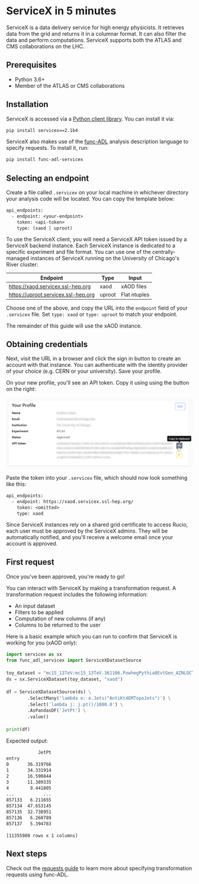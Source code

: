 # ServiceX in 5 minutes

ServiceX is a data delivery service for high energy physicists.
It retrieves data from the grid and returns it in a columnar format.
It can also filter the data and perform computations.
ServiceX supports both the ATLAS and CMS collaborations on the LHC.

## Prerequisites
- Python 3.6+
- Member of the ATLAS or CMS collaborations

## Installation

ServiceX is accessed via a [Python client library](https://pypi.org/project/servicex/).
You can install it via:
```bash
pip install servicex==2.1b4
```

ServiceX also makes use of the [func-ADL]() analysis description language to specify requests.
To install it, run:
```bash
pip install func-adl-servicex
```

## Selecting an endpoint

Create a file called `.servicex` on your local machine in whichever directory your analysis code will be located. You can copy the template below:
```
api_endpoints:
  - endpoint: <your-endpoint>
    token: <api-token>
    type: (xaod | uproot)
```

To use the ServiceX client, you will need a ServiceX API token issued by a ServiceX backend instance.
Each ServiceX instance is dedicated to a specific experiment and file format.
You can use one of the centrally-managed instances of ServiceX running on the University of Chicago's River cluster:

| Endpoint                             | Type   | Input        |
|-----------------------------         |-----   |-------       |
| https://xaod.servicex.ssl-hep.org    | xaod   | xAOD files   |
| https://uproot.servicex.ssl-hep.org  | uproot | Flat ntuples |

Choose one of the above, and copy the URL into the `endpoint` field of your `.servicex` file. Set `type: xaod` or `type: uproot` to match your endpoint.

The remainder of this guide will use the xAOD instance.

## Obtaining credentials

Next, visit the URL in a browser and click the sign in button to create an account with that instance.
You can authenticate with the identity provider of your choice (e.g. CERN or your university). Save your profile.

On your new profile, you'll see an API token. Copy it using using the button on the right:

![Copying API token](img/copy-api-token.png)

Paste the token into your `.servicex` file, which should now look something like this:
```
api_endpoints:
  - endpoint: https://xaod.servicex.ssl-hep.org/
    token: <omitted>
    type: xaod
```

Since ServiceX instances rely on a shared grid certificate to access Rucio, each user must be approved by the ServiceX admins. They will be automatically notified, and you'll receive a welcome email once your account is approved.

## First request

Once you've been approved, you're ready to go!

You can interact with ServiceX by making a transformation request. A transformation request includes the following information:

- An input dataset
- Filters to be applied
- Computation of new columns (if any)
- Columns to be returned to the user

Here is a basic example which you can run to confirm that ServiceX is working for you (xAOD only):

```python
import servicex as sx
from func_adl_servicex import ServiceXDatasetSource

toy_dataset = "mc15_13TeV:mc15_13TeV.361106.PowhegPythia8EvtGen_AZNLOCTEQ6L1_Zee.merge.DAOD_STDM3.e3601_s2576_s2132_r6630_r6264_p2363_tid05630052_00"
ds = sx.ServiceXDataset(toy_dataset, "xaod")

df = ServiceXDatasetSource(ds) \
        .SelectMany('lambda e: e.Jets("AntiKt4EMTopoJets")') \
        .Select('lambda j: j.pt()/1000.0') \
        .AsPandasDF('JetPt') \
        .value()

print(df)
```

Expected output:
```
            JetPt
entry            
0       36.319766
1       34.331914
2       16.590844
3       11.389335
4        9.441805
...           ...
857133   6.211655
857134  47.653145
857135  32.738951
857136   6.260789
857137   5.394783

[11355980 rows x 1 columns]
```

## Next steps

Check out the [requests guide](requests.md) to learn more about specifying transformation requests using func-ADL.
